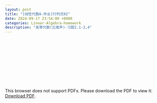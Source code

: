 ```yaml
---
layout: post
title: "[线性代数A-作业]行列式02"
date: 2024-09-17 23:54:00 +0800
categories: Linear-Algebra-homework
description: "高等代数(丘维声)-习题2.1-2,4"
---
```

<!-- ![](../assets/pdfs/la-01.pdf) -->
<!-- For ios users:[Download](https://github.com/PhotonYan/PhotonYan.github.io/blob/gh-pages/pdfs/la-01.pdf)

<object data="{{ site.url }}{{ site.baseurl }}/assets/pdfs/la-01.pdf" type="application/pdf"></object> -->

<object data="{{ site.url }}/assets/pdfs/la-homework3.pdf" type="application/pdf" width="700px" height="700px">
    <embed src="{{ site.url }}/assets/pdfs/la-homework3.pdf">
        <p>This browser does not support PDFs. Please download the PDF to view it: <a href="{{ site.url }}/assets/pdfs/la-homework3.pdf">Download PDF</a>.</p>
    </embed>
</object>
